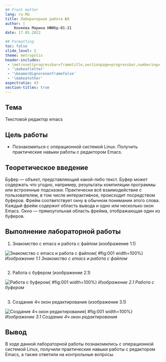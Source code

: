 ```yaml
---
## Front matter
lang: ru-RU
title: Лабораторная работа №9
author: |
    Коняева Марина НФИбд-01-21
date: 17.05.2022

## Formatting
toc: false
slide_level: 2
theme: metropolis
header-includes: 
 - \metroset{progressbar=frametitle,sectionpage=progressbar,numbering=fraction}
 - '\makeatletter'
 - '\beamer@ignorenonframefalse'
 - '\makeatother'
aspectratio: 43
section-titles: true
---
```


## Тема

Текстовой редактор emacs

## Цель работы

- Познакомиться с операционной системой Linux. Получить практические навыки работы с редактором Emacs.

## Теоретическое введение

Буфер — объект, представляющий какой-либо текст. Буфер может содержать что угодно, например, результаты компиляции программы или встроенные подсказки. Практически всё взаимодействие с пользователем, в том числе интерактивное, происходит посредством буферов. Фрейм соответствует окну в обычном понимании этого слова. Каждый фрейм содержит область вывода и одно или несколько окон Emacs. Окно — прямоугольная область фрейма, отображающая один из буферов.

## Выполнение лабораторной работы

1. Знакомство с emacs и работа с файлом (изображение 1.1)

![Знакомство с emacs и работа с файлом](image/9.1.png){ #fig:001 width=100%}
*Изображение 1.1  Знакомство с emacs и работа с файлом*

##

2. Работа с буфером (изображение 2.1)

![Работа с буфером](image/9.2.png){ #fig:001 width=100%}
*Изображение 2.1  Работа с буфером*

##

3. Создание 4ч окон редактирования (изображение 3.1)

![Создание 4ч окон редактирования](image/9.3.png){ #fig:001 width=100%}
*Изображение 3.1  Создание 4ч окон редактирования*

## Вывод

В ходе данной лабораторной работы познакомились с операционной системой Linux, получили практические навыки работы с редактором Emacs, а также ответили на контрольные вопросы.